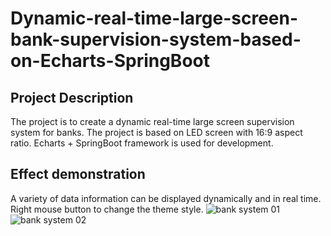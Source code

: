 # Dynamic-real-time-large-screen-bank-supervision-system-based-on-Echarts-SpringBoot
## Project Description
The project is to create a dynamic real-time large screen supervision system for banks. The project is based on LED screen with 16:9 aspect ratio. Echarts + SpringBoot framework is used for development.

## Effect demonstration
A variety of data information can be displayed dynamically and in real time. Right mouse button to change the theme style.
![bank system 01](https://user-images.githubusercontent.com/89632568/221911989-d9b17243-9de6-44a1-8e20-a5e19df7e53e.png)
![bank system 02](https://user-images.githubusercontent.com/89632568/221912051-14f310d3-c30b-4a29-bedb-dccdcf561a5f.png)
